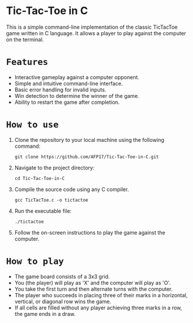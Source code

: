 # Tic-Tac-Toe in C

This is a simple command-line implementation of the classic TicTacToe game written in C language. It allows a player to play against the computer on the terminal.

# `Features`

- Interactive gameplay against a computer opponent.
- Simple and intuitive command-line interface.
- Basic error handling for invalid inputs.
- Win detection to determine the winner of the game.
- Ability to restart the game after completion.

# `How to use`

1.  Clone the repository to your local machine using the following command:
    ```
    git clone https://github.com/AFP17/Tic-Tac-Toe-in-C.git
    ```
2. Navigate to the project directory:
    ```
    cd Tic-Tac-Toe-in-C
    ```
3. Compile the source code using any C compiler.
    ```
    gcc TicTacToe.c -o tictactoe
    ```
4. Run the executable file:
    ```
    ./tictactoe
    ```
5. Follow the on-screen instructions to play the game against the computer.

# `How to play` 
- The game board consists of a 3x3 grid.
- You (the player) will play as 'X' and the computer will play as 'O'.
- You take the first turn and then alternate turns with the computer.
- The player who succeeds in placing three of their marks in a horizontal, vertical, or diagonal row wins the game.
- If all cells are filled without any player achieving three marks in a row, the game ends in a draw.